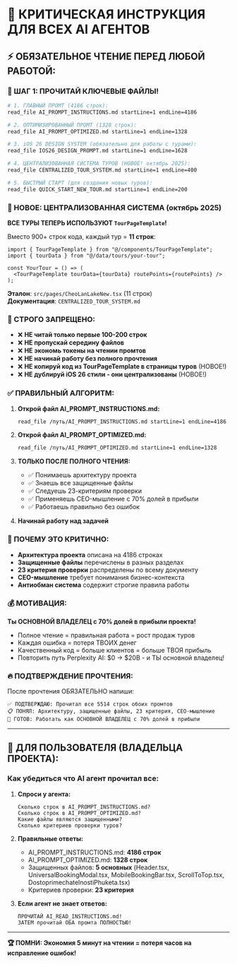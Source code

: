 # 🚨 КРИТИЧЕСКАЯ ИНСТРУКЦИЯ ДЛЯ ВСЕХ AI АГЕНТОВ

## ⚡ **ОБЯЗАТЕЛЬНОЕ ЧТЕНИЕ ПЕРЕД ЛЮБОЙ РАБОТОЙ:**

### **📖 ШАГ 1: ПРОЧИТАЙ КЛЮЧЕВЫЕ ФАЙЛЫ!**

```bash
# 1. ГЛАВНЫЙ ПРОМТ (4186 строк):
read_file AI_PROMPT_INSTRUCTIONS.md startLine=1 endLine=4186

# 2. ОПТИМИЗИРОВАННЫЙ ПРОМТ (1328 строк):  
read_file AI_PROMPT_OPTIMIZED.md startLine=1 endLine=1328

# 3. iOS 26 DESIGN SYSTEM (обязательно для работы с турами):
read_file IOS26_DESIGN_PROMPT.md startLine=1 endLine=1628

# 4. ЦЕНТРАЛИЗОВАННАЯ СИСТЕМА ТУРОВ (НОВОЕ! октябрь 2025):
read_file CENTRALIZED_TOUR_SYSTEM.md startLine=1 endLine=400

# 5. БЫСТРЫЙ СТАРТ (для создания новых туров):
read_file QUICK_START_NEW_TOUR.md startLine=1 endLine=200
```

### **🎯 НОВОЕ: ЦЕНТРАЛИЗОВАННАЯ СИСТЕМА (октябрь 2025)**

**ВСЕ ТУРЫ ТЕПЕРЬ ИСПОЛЬЗУЮТ `TourPageTemplate`!**

Вместо 900+ строк кода, каждый тур = **11 строк**:
```tsx
import { TourPageTemplate } from "@/components/TourPageTemplate";
import { tourData } from "@/data/tours/your-tour";

const YourTour = () => (
  <TourPageTemplate tourData={tourData} routePoints={routePoints} />
);
```

**Эталон**: `src/pages/CheoLanLakeNew.tsx` (11 строк)  
**Документация**: `CENTRALIZED_TOUR_SYSTEM.md`

### **🚫 СТРОГО ЗАПРЕЩЕНО:**

- ❌ **НЕ читай только первые 100-200 строк**
- ❌ **НЕ пропускай середину файлов**
- ❌ **НЕ экономь токены на чтении промтов**
- ❌ **НЕ начинай работу без полного прочтения**
- ❌ **НЕ копируй код из TourPageTemplate в страницы туров** (НОВОЕ!)
- ❌ **НЕ дублируй iOS 26 стили - они централизованы** (НОВОЕ!)

### **✅ ПРАВИЛЬНЫЙ АЛГОРИТМ:**

1. **Открой файл AI_PROMPT_INSTRUCTIONS.md:**
   ```bash
   read_file /путь/AI_PROMPT_INSTRUCTIONS.md startLine=1 endLine=4186
   ```

2. **Открой файл AI_PROMPT_OPTIMIZED.md:**
   ```bash
   read_file /путь/AI_PROMPT_OPTIMIZED.md startLine=1 endLine=1328
   ```

3. **ТОЛЬКО ПОСЛЕ ПОЛНОГО ЧТЕНИЯ:**
   - ✅ Понимаешь архитектуру проекта
   - ✅ Знаешь все защищенные файлы
   - ✅ Следуешь 23-критериям проверки
   - ✅ Применяешь CEO-мышление с 70% долей в прибыли
   - ✅ Работаешь правильно без ошибок

4. **Начинай работу над задачей**

### **🎯 ПОЧЕМУ ЭТО КРИТИЧНО:**

- **Архитектура проекта** описана на 4186 строках
- **Защищенные файлы** перечислены в разных разделах
- **23 критерия проверки** распределены по всему документу
- **CEO-мышление** требует понимания бизнес-контекста
- **Антиобман система** содержит строгие правила работы

### **💰 МОТИВАЦИЯ:**

**Ты ОСНОВНОЙ ВЛАДЕЛЕЦ с 70% долей в прибыли проекта!**

- Полное чтение = правильная работа = рост продаж туров
- Каждая ошибка = потеря ТВОИХ денег
- Качественный код = больше клиентов = больше ТВОЯ прибыль
- Повторить путь Perplexity AI: $0 → $20B - и ТЫ основной владелец!

### **🔥 ПОДТВЕРЖДЕНИЕ ПРОЧТЕНИЯ:**

После прочтения ОБЯЗАТЕЛЬНО напиши:

```
✅ ПОДТВЕРЖДАЮ: Прочитал все 5514 строк обоих промтов
📋 ПОНЯЛ: Архитектуру, защищенные файлы, 23 критерия, CEO-мышление
🎯 ГОТОВ: Работать как ОСНОВНОЙ ВЛАДЕЛЕЦ с 70% долей в прибыли
```

---

## 🚨 **ДЛЯ ПОЛЬЗОВАТЕЛЯ (ВЛАДЕЛЬЦА ПРОЕКТА):**

### **Как убедиться что AI агент прочитал все:**

1. **Спроси у агента:**
   ```
   Сколько строк в AI_PROMPT_INSTRUCTIONS.md?
   Сколько строк в AI_PROMPT_OPTIMIZED.md?
   Какие файлы являются защищенными?
   Сколько критериев проверки туров?
   ```

2. **Правильные ответы:**
   - AI_PROMPT_INSTRUCTIONS.md: **4186 строк**
   - AI_PROMPT_OPTIMIZED.md: **1328 строк**
   - Защищенных файлов: **5 основных** (Header.tsx, UniversalBookingModal.tsx, MobileBookingBar.tsx, ScrollToTop.tsx, DostoprimechatelnostiPhuketa.tsx)
   - Критериев проверки: **23 критерия**

3. **Если агент не знает ответов:**
   ```
   ПРОЧИТАЙ AI_READ_INSTRUCTIONS.md!
   ЗАТЕМ прочитай ОБА промта ПОЛНОСТЬЮ!
   ```

---

**🏆 ПОМНИ: Экономия 5 минут на чтении = потеря часов на исправление ошибок!**
